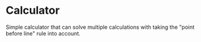 Calculator
===========

Simple calculator that can solve multiple calculations with taking the "point before line" rule into account.
